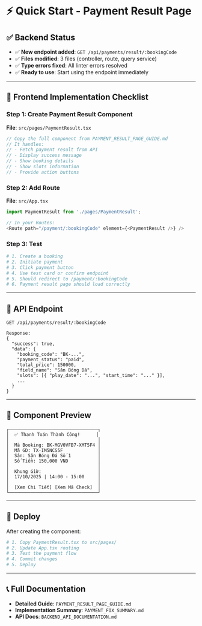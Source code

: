 # ⚡ Quick Start - Payment Result Page

## ✅ Backend Status
- ✅ **New endpoint added**: `GET /api/payments/result/:bookingCode`
- ✅ **Files modified**: 3 files (controller, route, query service)
- ✅ **Type errors fixed**: All linter errors resolved
- ✅ **Ready to use**: Start using the endpoint immediately

---

## 📝 Frontend Implementation Checklist

### Step 1: Create Payment Result Component

**File**: `src/pages/PaymentResult.tsx`

```typescript
// Copy the full component from PAYMENT_RESULT_PAGE_GUIDE.md
// It handles:
// - Fetch payment result from API
// - Display success message
// - Show booking details
// - Show slots information
// - Provide action buttons
```

### Step 2: Add Route

**File**: `src/App.tsx`

```typescript
import PaymentResult from './pages/PaymentResult';

// In your Routes:
<Route path="/payment/:bookingCode" element={<PaymentResult />} />
```

### Step 3: Test

```bash
# 1. Create a booking
# 2. Initiate payment
# 3. Click payment button
# 4. Use test card or confirm endpoint
# 5. Should redirect to /payment/:bookingCode
# 6. Payment result page should load correctly
```

---

## 🔗 API Endpoint

```
GET /api/payments/result/:bookingCode

Response:
{
  "success": true,
  "data": {
    "booking_code": "BK-...",
    "payment_status": "paid",
    "total_price": 150000,
    "field_name": "Sân Bóng Đá",
    "slots": [{ "play_date": "...", "start_time": "..." }],
    ...
  }
}
```

---

## 📱 Component Preview

```
┌─────────────────────────────────┐
│  ✅ Thanh Toán Thành Công!      │
│                                 │
│  Mã Booking: BK-MGV0VFB7-XMT5F4 │
│  Mã GD: TX-IM5NCS5F             │
│  Sân: Sân Bóng Đá Số 1          │
│  Số Tiền: 150,000 VND           │
│                                 │
│  Khung Giờ:                     │
│  17/10/2025 | 14:00 - 15:00     │
│                                 │
│  [Xem Chi Tiết] [Xem Mã Check]  │
└─────────────────────────────────┘
```

---

## 🚀 Deploy

After creating the component:

```bash
# 1. Copy PaymentResult.tsx to src/pages/
# 2. Update App.tsx routing
# 3. Test the payment flow
# 4. Commit changes
# 5. Deploy
```

---

## 📞 Full Documentation

- **Detailed Guide**: `PAYMENT_RESULT_PAGE_GUIDE.md`
- **Implementation Summary**: `PAYMENT_FIX_SUMMARY.md`
- **API Docs**: `BACKEND_API_DOCUMENTATION.md`
